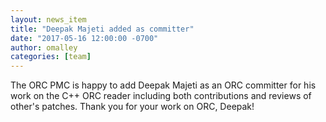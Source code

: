 ```yaml
---
layout: news_item
title: "Deepak Majeti added as committer"
date: "2017-05-16 12:00:00 -0700"
author: omalley
categories: [team]
---
```


The ORC PMC is happy to add Deepak Majeti as an ORC committer for his
work on the C++ ORC reader including both contributions and reviews of
other's patches. Thank you for your work on ORC, Deepak!